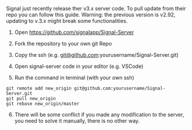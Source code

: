 Signal just recently release ther v3.x server code. To pull update from their repo you can follow this guide.
Warning: the previous version is v2.92, updating to v.3.x might break some functionalities.

1. Open https://github.com/signalapp/Signal-Server

2. Fork the repository to your own git Repo

3. Copy the ssh (e.g. git@github.com:yourusername/Signal-Server.git)

4. Open signal-server code in your editor (e.g. VSCode)

5. Run the command in terminal (with your own ssh)

```
git remote add new_origin git@github.com:yourusername/Signal-Server.git
git pull new_origin  
git rebase new_origin/master
```

6. There will be some conflict if you made any modification to the server, you need to solve it manually, there is no other way.
